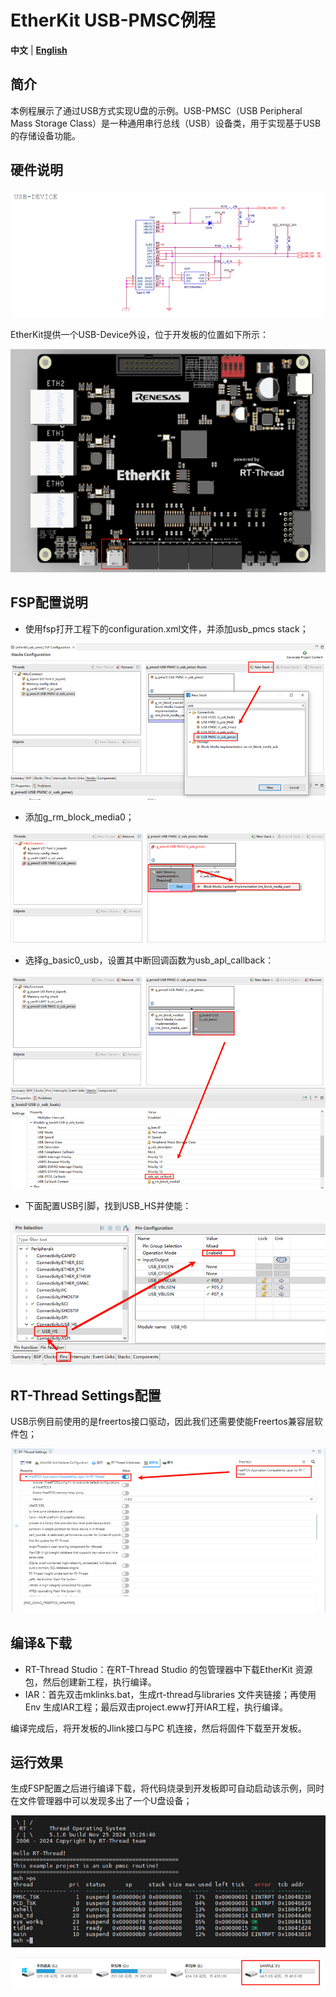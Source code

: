# EtherKit USB-PMSC例程

**中文** | [**English**](./README.md)

## 简介

本例程展示了通过USB方式实现U盘的示例。USB-PMSC（USB Peripheral Mass Storage Class）是一种通用串行总线（USB）设备类，用于实现基于USB的存储设备功能。

## 硬件说明

![image-20241126111451833](figures/image-20241126111451833.png)

EtherKit提供一个USB-Device外设，位于开发板的位置如下所示：

![image-20241126111503789](figures/image-20241126111503789.png)

## FSP配置说明

* 使用fsp打开工程下的configuration.xml文件，并添加usb_pmcs stack；

![image-20241126111522109](figures/image-20241126111522109.png)

* 添加g_rm_block_media0；

![image-20241126111550254](figures/image-20241126111550254.png)

* 选择g_basic0_usb，设置其中断回调函数为usb_apl_callback：

![image-20241126111602558](figures/image-20241126111602558.png)

* 下面配置USB引脚，找到USB_HS并使能：

![image-20241126111620891](figures/image-20241126111620891.png)

## RT-Thread Settings配置

USB示例目前使用的是freertos接口驱动，因此我们还需要使能Freertos兼容层软件包；

![image-20241126111643871](figures/image-20241126111643871.png)

## 编译&下载

* RT-Thread Studio：在RT-Thread Studio 的包管理器中下载EtherKit 资源包，然后创建新工程，执行编译。
* IAR：首先双击mklinks.bat，生成rt-thread与libraries 文件夹链接；再使用Env 生成IAR工程；最后双击project.eww打开IAR工程，执行编译。

编译完成后，将开发板的Jlink接口与PC 机连接，然后将固件下载至开发板。

## 运行效果

生成FSP配置之后进行编译下载，将代码烧录到开发板即可自动启动该示例，同时在文件管理器中可以发现多出了一个U盘设备；

![image-20241126111718060](figures/image-20241126111718060.png)

![image-20241126111722825](figures/image-20241126111722825.png)
